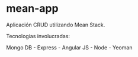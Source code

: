 # mean-app

Aplicación CRUD utilizando Mean Stack.

Tecnologías involucradas:

Mongo DB - Express - Angular JS - Node - Yeoman
